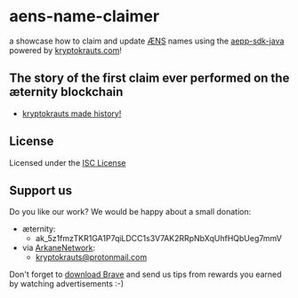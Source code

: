 # aens-name-claimer
a showcase how to claim and update [ÆNS](https://github.com/aeternity/protocol/blob/aens-auctions/AENS.md) names using the [aepp-sdk-java](https://github.com/kryptokrauts/aepp-sdk-java) powered by [kryptokrauts.com](https://kryptokrauts.com)!

## The story of the first claim ever performed on the æternity blockchain
- [kryptokrauts made history!](https://kryptokrauts.com/log/first-claim-ever-of-an-aens-name)

## License

Licensed under the [ISC License](LICENSE)

## Support us
Do you like our work? We would be happy about a small donation:
- æternity:
  - ak_5z1fmzTKR1GA1P7qiLDCC1s3V7AK2RRpNbXqUhfHQbUeg7mmV
- via [ArkaneNetwork](https://arkane.network/):
  - kryptokrauts@protonmail.com

Don't forget to [download Brave](https://brave.com/kry019) and send us tips from rewards you earned by watching advertisements :-)